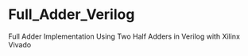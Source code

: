 # Full_Adder_Verilog
 Full Adder Implementation Using Two Half Adders in Verilog with Xilinx Vivado
